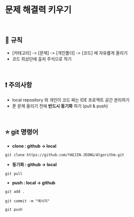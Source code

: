 # 문제 해결력 키우기

<br>

## :book: 규칙

- [카테고리] -> [문제] -> [개인폴더] -> [코드] 에 자유롭게 올리기
- 코드 최상단에 출처 주석으로 적기

<br>

## :exclamation: 주의사항

- local repository 와 개인이 코드 짜는 IDE 프로젝트 공간 분리하기
- 푼 문제 올리기 전에 <b>반드시 동기화</b> 하기 (pull & push)

<br>

## :star: git 명령어

- <b>clone : github → local</b>
```
git clone https://github.com/YAEJIN-JEONG/Algorithm.git
```
- <b>동기화 : github → local</b>
```
git pull
```
- <b>push : local → github</b>
```
git add .
```
```
git commit -m "메시지"
```
```
git push
```
